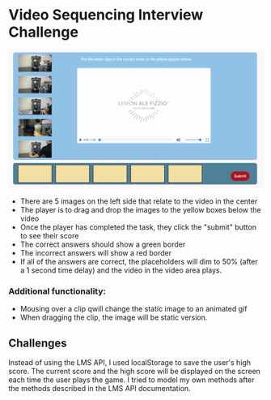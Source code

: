 # Video Sequencing Interview Challenge

![ScreenShot](https://github.com/ekingan/mindSpaceChallenge/blob/master/assets/codeChallenge.png)

* There are 5 images on the left side that relate to the video in the center
* The player is to drag and drop the images to the yellow boxes below the video
* Once the player has completed the task, they click the "submit" button to see their score
* The correct answers should show a green border
* The incorrect answers will show a red border
* If all of the answers are correct, the placeholders will dim to 50% (after a 1 second time delay) and the video in the video area plays.

### Additional functionality:

* Mousing over a clip qwill change the static image to an animated gif
* When dragging the clip, the image will be static version. 

## Challenges

Instead of using the LMS API, I used localStorage to save the user's high score.
The current score and the high score will be displayed on the screen each time the user plays the game.
I tried to model my own methods after the methods described in the LMS API documentation. 

##